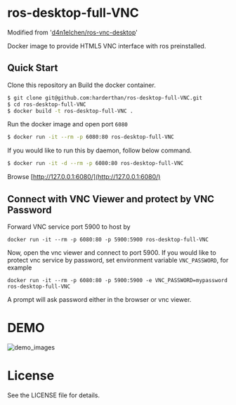 ros-desktop-full-VNC
=========================

Modified from '[d4n1elchen/ros-vnc-desktop](https://github.com/d4n1elchen/ros-vnc-desktop)'

Docker image to provide HTML5 VNC interface with ros preinstalled.



Quick Start
-------------------------

Clone this repository an Build the docker container.

```bash
$ git clone git@github.com:harderthan/ros-desktop-full-VNC.git
$ cd ros-desktop-full-VNC
$ docker build -t ros-desktop-full-VNC .
```

Run the docker image and open port `6080`

```bash
$ docker run -it --rm -p 6080:80 ros-desktop-full-VNC
```

If you would like to run this by daemon, follow below command.

```bash
$ docker run -it -d --rm -p 6080:80 ros-desktop-full-VNC
```

Browse [http://127.0.0.1:6080/](http://127.0.0.1:6080/)

Connect with VNC Viewer and protect by VNC Password
------------------

Forward VNC service port 5900 to host by

```
docker run -it --rm -p 6080:80 -p 5900:5900 ros-desktop-full-VNC
```

Now, open the vnc viewer and connect to port 5900. If you would like to protect vnc service by password, set environment variable `VNC_PASSWORD`, for example

```
docker run -it --rm -p 6080:80 -p 5900:5900 -e VNC_PASSWORD=mypassword ros-desktop-full-VNC
```

A prompt will ask password either in the browser or vnc viewer.

DEMO
==================
![demo_images](screenshots/lxde.png)

License
==================

See the LICENSE file for details.
